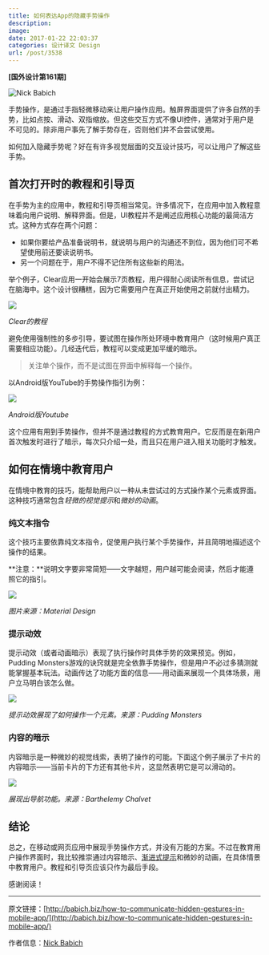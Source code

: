 ```yaml
---
title: 如何表达App的隐藏手势操作
description: 
image: 
date: 2017-01-22 22:03:37
categories: 设计译文 Design
url: /post/3538
---
```


**[国外设计第161期]**

![Nick Babich](https://cdn.victor42.work/posts/2017-01/01-18/1-raN6DpE52jAdYaEc-zsu3A.png)

手势操作，是通过手指轻微移动来让用户操作应用。触屏界面提供了许多自然的手势，比如点按、滑动、双指缩放。但这些交互方式不像UI控件，通常对于用户是不可见的。除非用户事先了解手势存在，否则他们并不会尝试使用。

如何加入隐藏手势呢？好在有许多视觉层面的交互设计技巧，可以让用户了解这些手势。

## 首次打开时的教程和引导页

在手势为主的应用中，教程和引导页相当常见。许多情况下，在应用中加入教程意味着向用户说明、解释界面。但是，UI教程并不是阐述应用核心功能的最简洁方式。这种方式存在两个问题：

- 如果你要给产品准备说明书，就说明与用户的沟通还不到位，因为他们可不希望使用前还要读说明书。
- 另一个问题在于，用户不得不记住所有这些新的用法。

举个例子，Clear应用一开始会展示7页教程，用户得耐心阅读所有信息，尝试记在脑海中。这个设计很糟糕，因为它需要用户在真正开始使用之前就付出精力。

![](https://cdn.victor42.work/posts/2017-01/01-18/1-2.png)

*Clear的教程*

避免使用强制性的多步引导，要试图在操作所处环境中教育用户（这时候用户真正需要相应功能）。几经迭代后，教程可以变成更加平缓的暗示。

> 关注单个操作，而不是试图在界面中解释每一个操作。

以Android版YouTube的手势操作指引为例：

![](https://cdn.victor42.work/posts/2017-01/01-18/2-2.png)

*Android版Youtube*

这个应用有用到手势操作，但并不是通过教程的方式教育用户。它反而是在新用户首次触发时进行了暗示，每次只介绍一处，而且只在用户进入相关功能时才触发。

## 如何在情境中教育用户

在情境中教育的技巧，能帮助用户以一种从未尝试过的方式操作某个元素或界面。这种技巧通常包含*轻微的视觉提示*和*微妙的动画*。

### 纯文本指令

这个技巧主要依靠纯文本指令，促使用户执行某个手势操作，并且简明地描述这个操作的结果。

**注意：**说明文字要非常简短——文字越短，用户越可能会阅读，然后才能遵照它的指引。

![](https://cdn.victor42.work/posts/2017-01/01-18/3-1.gif)

*图片来源：Material Design*

### 提示动效

提示动效（或者动画暗示）表现了执行操作时具体手势的效果预览。例如，Pudding Monsters游戏的诀窍就是完全依靠手势操作，但是用户不必过多猜测就能掌握基本玩法。动画传达了功能方面的信息——用动画来展现一个具体场景，用户立马明白该怎么做。

![](https://cdn.victor42.work/posts/2017-01/01-18/4-1.gif)

*提示动效展现了如何操作一个元素。来源：Pudding Monsters*

### 内容的暗示

内容暗示是一种微妙的视觉线索，表明了操作的可能。下面这个例子展示了卡片的内容暗示——当前卡片的下方还有其他卡片，这显然表明它是可以滑动的。

![](https://cdn.victor42.work/posts/2017-01/01-18/5-1.gif)

*展现出导航功能。来源：Barthelemy Chalvet*

## 结论

总之，在移动或网页应用中展现手势操作方式，并没有万能的方案。不过在教育用户操作界面时，我比较推崇通过内容暗示、[渐进式提示](http://babich.biz/design-patterns-progressive-disclosure-for-mobile-apps/)和微妙的动画，在具体情景中教育用户。教程和引导页应该只作为最后手段。

感谢阅读！

---

原文链接：[http://babich.biz/how-to-communicate-hidden-gestures-in-mobile-app/](http://babich.biz/how-to-communicate-hidden-gestures-in-mobile-app/)

作者信息：[Nick Babich](http://babich.biz/author/nick/)